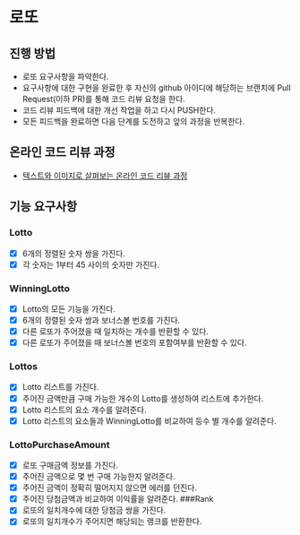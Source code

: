 # 로또
## 진행 방법
* 로또 요구사항을 파악한다.
* 요구사항에 대한 구현을 완료한 후 자신의 github 아이디에 해당하는 브랜치에 Pull Request(이하 PR)를 통해 코드 리뷰 요청을 한다.
* 코드 리뷰 피드백에 대한 개선 작업을 하고 다시 PUSH한다.
* 모든 피드백을 완료하면 다음 단계를 도전하고 앞의 과정을 반복한다.

## 온라인 코드 리뷰 과정
* [텍스트와 이미지로 살펴보는 온라인 코드 리뷰 과정](https://github.com/next-step/nextstep-docs/tree/master/codereview)

## 기능 요구사항
### Lotto
- [X] 6개의 정렬된 숫자 쌍을 가진다.
- [X] 각 숫자는 1부터 45 사이의 숫자만 가진다.
### WinningLotto
- [X] Lotto의 모든 기능을 가진다.
- [X] 6개의 정렬된 숫자 쌍과 보너스볼 번호를 가진다.
- [X] 다른 로또가 주어졌을 때 일치하는 개수를 반환할 수 있다.
- [X] 다른 로또가 주어졌을 때 보너스볼 번호의 포함여부를 반환할 수 있다.
### Lottos
- [X] Lotto 리스트를 가진다.
- [X] 주어진 금액만큼 구매 가능한 개수의 Lotto를 생성하여 리스트에 추가한다.
- [X] Lotto 리스트의 요소 개수를 알려준다.
- [X] Lotto 리스트의 요소들과 WinningLotto를 비교하여 등수 별 개수를 알려준다.
### LottoPurchaseAmount
- [X] 로또 구매금액 정보를 가진다.
- [X] 주어진 금액으로 몇 번 구매 가능한지 알려준다.
- [X] 주어진 금액이 정확히 떨어지지 않으면 에러를 던진다.
- [X] 주어진 당첨금액과 비교하여 이익률을 알려준다.
###Rank
- [X] 로또의 일치개수에 대한 당첨금 쌍을 가진다.
- [X] 로또의 일치개수가 주어지면 해당되는 랭크를 반환한다.